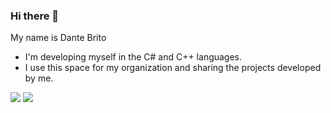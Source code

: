 ### Hi there 👋

My name is Dante Brito

- I'm developing myself in the C# and C++ languages.
- I use this space for my organization and sharing the projects developed by me.

![](https://img.shields.io/badge/C%23-239120?style=for-the-badge&logo=c-sharp&logoColor=white) ![](https://img.shields.io/badge/C%2B%2B-00599C?style=for-the-badge&logo=c%2B%2B&logoColor=white)
